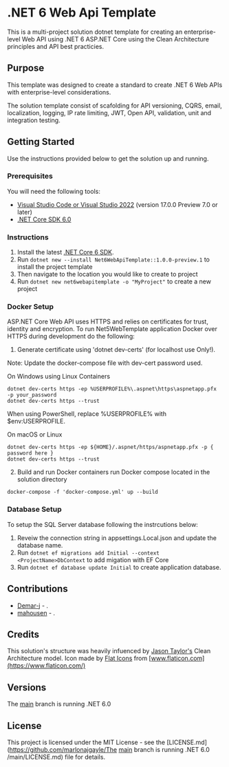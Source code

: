 # .NET 6 Web Api Template

This is a multi-project solution dotnet template for creating an enterprise-level Web API using .NET 6 ASP.NET Core using the
Clean Architecture principles and API best practicies.

## Purpose
This template was designed to create a standard to create .NET 6 Web APIs with enterprise-level considerations.

The solution template consist of scafolding for API versioning, CQRS, email, localization, logging, IP rate limiting, JWT, Open API, validation, unit and integration testing.

## Getting Started
Use the instructions provided below to get the solution up and running.

### Prerequisites
You will need the following tools:
* [Visual Studio Code or Visual Studio 2022](https://visualstudio.microsoft.com/vs/) (version 17.0.0 Preview 7.0 or later)
* [.NET Core SDK 6.0](https://dotnet.microsoft.com/download/dotnet/6.0)

### Instructions
1. Install the latest [.NET Core 6 SDK](https://dotnet.microsoft.com/download). 
2. Run `dotnet new --install Net6WebApiTemplate::1.0.0-preview.1` to install the project template
3. Then navigate to the location you would like to create to project
4. Run `dotnet new net6webapitemplate -o "MyProject"` to create a new project

### Docker Setup
ASP.NET Core Web API uses HTTPS and relies on certificates for trust, identity and encryption. 
To run Net5WebTemplate application Docker over HTTPS during development do the following:
1. Generate certificate using 'dotnet dev-certs' (for localhost use Only!).

Note: Update the docker-compose file with dev-cert password used.

On Windows using Linux Containers
```
dotnet dev-certs https -ep %USERPROFILE%\.aspnet\https\aspnetapp.pfx  -p your_password
dotnet dev-certs https --trust
````
When using PowerShell, replace %USERPROFILE% with $env:USERPROFILE.

On macOS or Linux
```
dotnet dev-certs https -ep ${HOME}/.aspnet/https/aspnetapp.pfx -p { password here }
dotnet dev-certs https --trust
```
2. Build and run Docker containers run Docker compose located in the solution directory
```
docker-compose -f 'docker-compose.yml' up --build
```

### Database Setup
To setup the SQL Server database following the instrcutions below:
1. Reveiw the connection string in appsettings.Local.json and update the database name.
2. Run `dotnet ef migrations add Initial --context <ProjectName>DbContext` to add migation with EF Core 
3. Run `dotnet ef database update Initial` to create application database.

## Contributions
- [Demar-j](https://github.com/Demar-j) - .
- [mahousen](https://github.com/mahousen) - .

## Credits
This solution's structure was heavily infuenced by [Jason Taylor's](https://github.com/jasontaylordev) Clean Architecture model.
Icon made by [Flat Icons](https://www.flaticon.com/authors/flat-icons) from [www.flaticon.com](https://www.flaticon.com/)


## Versions
The [main](https://github.com/marlonajgayle/Net6WebApiTemplate/main) branch is running .NET 6.0

## License
This project is licensed under the MIT License - see the [LICENSE.md](https://github.com/marlonajgayle/The [main](https://github.com/marlonajgayle/Net6WebApiTemplate/main) branch is running .NET 6.0
/main/LICENSE.md) file for details.